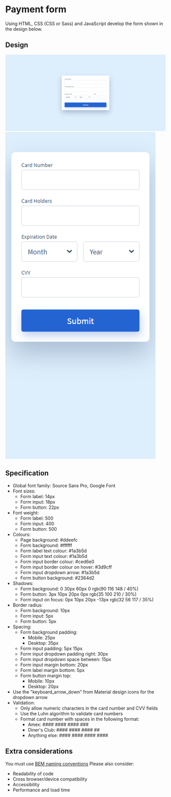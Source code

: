# Payment form
Using HTML, CSS (CSS or Sass) and JavaScript develop the form shown in the design below.
## Design
![Payment form design](design/design.png)
![Payment form design mobile](design/design-mobile.png)
## Specification
 - Global font family: Source Sans Pro, Google Font
 - Font sizes:
   - Form label: 14px
   - Form input: 18px
   - Form button: 22px
 - Font weight:
   - Form label: 500
   - Form input: 400
   - Form button: 500
 - Colours:
   - Page background: #ddeefc
   - Form background: #ffffff
   - Form label text colour: #1a3b5d
   - Form input text colour: #1a3b5d
   - Form input border colour: #ced6e0
   - Form input border colour on hover: #3d9cff
   - Form input dropdown arrow: #1a3b5d
   - Form button background: #2364d2
 - Shadows:
   - Form background: 0 30px 60px 0 rgb(90 116 148 / 40%)
   - Form button: 3px 10px 20px 0px rgb(35 100 210 / 30%)
   - Form input on focus: 0px 10px 20px -13px rgb(32 56 117 / 35%)
 - Border radius:
   - Form background: 10px
   - Form input: 5px
   - Form button: 5px
 - Spacing:
   - Form background padding:
     - Mobile: 25px
     - Desktop: 35px
   - Form input padding: 5px 15px
   - Form input dropdown padding right: 30px
   - Form input dropdown space between: 15px
   - Form input margin bottom: 20px
   - Form label margin bottom: 5px
   - Form button margin top:
     - Mobile: 10px
     - Desktop: 20px
 - Use the "keyboard_arrow_down" from Material design icons for the dropdown arrow
 - Validation:
   - Only allow numeric characters in the card number and CVV fields
   - Use the Luhn algorithm to validate card numbers
   - Format card number with spaces in the following format:
     - Amex: #### #### #### ###
     - Diner's Club: #### #### #### ##
     - Anything else: #### #### #### ####
## Extra considerations
You must use [BEM naming conventions](http://getbem.com/naming/)
Please also consider:
 - Readability of code
 - Cross browser/device compatibility
 - Accessibility
 - Performance and load time